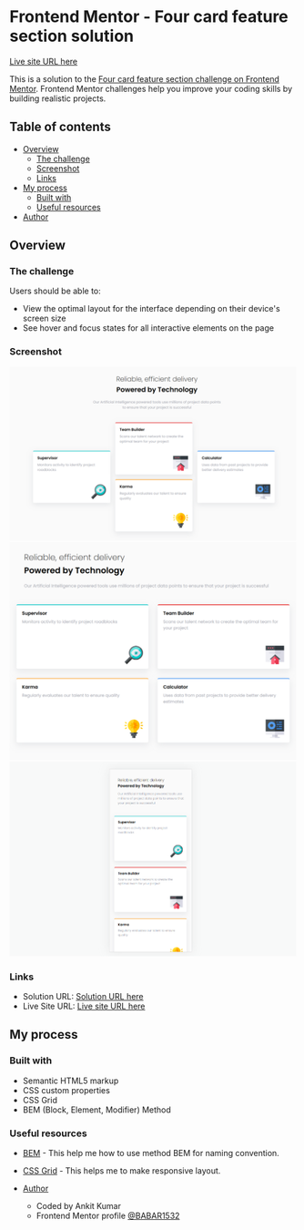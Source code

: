 
# Frontend Mentor - Four card feature section solution
[Live site URL here](https://babar1532.github.io/four-card-feature-sec/)

This is a solution to the [Four card feature section  challenge on Frontend Mentor](https://www.frontendmentor.io/challenges/four-card-feature-section-weK1eFYK). Frontend Mentor challenges help you improve your coding skills by building realistic projects.

## Table of contents

- [Overview](#overview)
  - [The challenge](#the-challenge)
  - [Screenshot](#screenshot)
  - [Links](#links)
- [My process](#my-process)
  - [Built with](#built-with)
  - [Useful resources](#useful-resources)
- [Author](#author)

## Overview
### The challenge

Users should be able to:

- View the optimal layout for the interface depending on their device's screen size
- See hover and focus states for all interactive elements on the page

 ### Screenshot

![Desktop Design](./Screenshot/desktop.png)
![Tab Design](./Screenshot/tab.png)
![Mobile Design](./Screenshot/mobile.png)

 
### Links

- Solution URL: [Solution URL here](https://github.com/BABAR1532/four-card-feature-sec)
- Live Site URL: [Live site URL here](https://babar1532.github.io/four-card-feature-sec/)


## My process

### Built with

- Semantic HTML5 markup
- CSS custom properties
- CSS Grid
- BEM (Block, Element, Modifier) Method

### Useful resources
- [BEM](https://getbem.com/naming/) - This help me how to use method BEM for naming convention.
- [CSS Grid](https://www.theodinproject.com/lessons/node-path-intermediate-html-and-css-introduction-to-grid) -  This helps me to make responsive layout. 

- [Author](#author)
  - Coded by Ankit Kumar
  - Frontend Mentor profile  [@BABAR1532](https://www.frontendmentor.io/profile/BABAR1532)